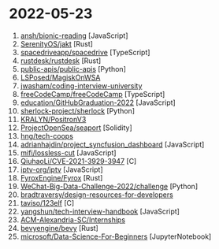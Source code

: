 # 2022-05-23

1. [ansh/bionic-reading](https://github.com/ansh/bionic-reading "A Chrome Extension for Bionic Reading on ANY website!") [JavaScript]
2. [SerenityOS/jakt](https://github.com/SerenityOS/jakt "The Jakt Programming Language") [Rust]
3. [spacedriveapp/spacedrive](https://github.com/spacedriveapp/spacedrive "Spacedrive is an open source cross-platform file explorer, powered by a virtual distributed filesystem written in Rust.") [TypeScript]
4. [rustdesk/rustdesk](https://github.com/rustdesk/rustdesk "Open source virtual / remote desktop infrastructure for everyone! The open source TeamViewer alternative.") [Rust]
5. [public-apis/public-apis](https://github.com/public-apis/public-apis "A collective list of free APIs") [Python]
6. [LSPosed/MagiskOnWSA](https://github.com/LSPosed/MagiskOnWSA "Integrate Magisk root and Google Apps (OpenGApps) into WSA (Windows Subsystem for Android)") 
7. [jwasham/coding-interview-university](https://github.com/jwasham/coding-interview-university "A complete computer science study plan to become a software engineer.") 
8. [freeCodeCamp/freeCodeCamp](https://github.com/freeCodeCamp/freeCodeCamp "freeCodeCamp.org's open-source codebase and curriculum. Learn to code for free.") [TypeScript]
9. [education/GitHubGraduation-2022](https://github.com/education/GitHubGraduation-2022 "Join the GitHub Graduation Yearbook and walk the stage on June 11.") [JavaScript]
10. [sherlock-project/sherlock](https://github.com/sherlock-project/sherlock "🔎 Hunt down social media accounts by username across social networks") [Python]
11. [KRALYN/PositronV3](https://github.com/KRALYN/PositronV3 "A upside-down, fast, portable, and compact 3D printer") 
12. [ProjectOpenSea/seaport](https://github.com/ProjectOpenSea/seaport "Seaport is a marketplace protocol for safely and efficiently buying and selling NFTs.") [Solidity]
13. [hng/tech-coops](https://github.com/hng/tech-coops "A list of tech coops and resources concerning tech coops and worker owned cooperatives in general.") 
14. [adrianhajdin/project_syncfusion_dashboard](https://github.com/adrianhajdin/project_syncfusion_dashboard "This is a code repository for the corresponding YouTube video. In this tutorial we are going to build and deploy a an admin dashboard app using React.js and Syncfusion") [JavaScript]
15. [mifi/lossless-cut](https://github.com/mifi/lossless-cut "The swiss army knife of lossless video/audio editing") [JavaScript]
16. [QiuhaoLi/CVE-2021-3929-3947](https://github.com/QiuhaoLi/CVE-2021-3929-3947 "Recursive MMIO VM Escape PoC") [C]
17. [iptv-org/iptv](https://github.com/iptv-org/iptv "Collection of publicly available IPTV channels from all over the world") [JavaScript]
18. [FyroxEngine/Fyrox](https://github.com/FyroxEngine/Fyrox "3D and 2D game engine written in Rust") [Rust]
19. [WeChat-Big-Data-Challenge-2022/challenge](https://github.com/WeChat-Big-Data-Challenge-2022/challenge "微信大赛baseline") [Python]
20. [bradtraversy/design-resources-for-developers](https://github.com/bradtraversy/design-resources-for-developers "Curated list of design and UI resources from stock photos, web templates, CSS frameworks, UI libraries, tools and much more") 
21. [taviso/123elf](https://github.com/taviso/123elf "A native port of Lotus 1-2-3 to Linux.") [C]
22. [yangshun/tech-interview-handbook](https://github.com/yangshun/tech-interview-handbook "💯 Curated interview preparation materials for busy engineers") [JavaScript]
23. [ACM-Alexandria-SC/Internships](https://github.com/ACM-Alexandria-SC/Internships "") 
24. [bevyengine/bevy](https://github.com/bevyengine/bevy "A refreshingly simple data-driven game engine built in Rust") [Rust]
25. [microsoft/Data-Science-For-Beginners](https://github.com/microsoft/Data-Science-For-Beginners "10 Weeks, 20 Lessons, Data Science for All!") [JupyterNotebook]
